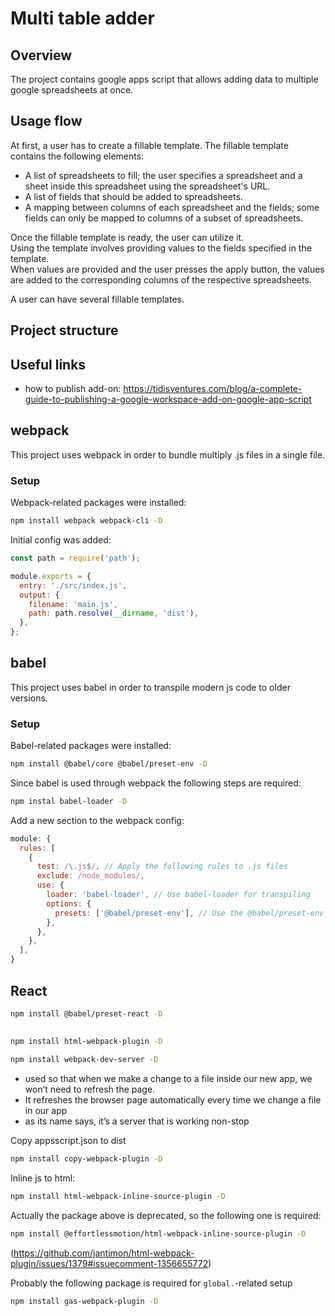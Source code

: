 # Multi table adder

## Overview

The project contains google apps script that allows adding data to multiple google spreadsheets at once.  

## Usage flow

At first, a user has to create a fillable template.
The fillable template contains the following elements:
- A list of spreadsheets to fill; the user specifies a spreadsheet and a sheet inside this spreadsheet using the spreadsheet's URL.
- A list of fields that should be added to spreadsheets.
- A mapping between columns of each spreadsheet and the fields; some fields can only be mapped to columns of a subset of spreadsheets.

Once the fillable template is ready, the user can utilize it.  
Using the template involves providing values to the fields specified in the template.  
When values are provided and the user presses the apply button, the values are added to the corresponding columns of the respective spreadsheets.

A user can have several fillable templates.


## Project structure



## Useful links

- how to publish add-on: https://tidisventures.com/blog/a-complete-guide-to-publishing-a-google-workspace-add-on-google-app-script

## webpack

This project uses webpack in order to bundle multiply .js files in a single file. 

### Setup

Webpack-related packages were installed:
```bash
npm install webpack webpack-cli -D
```

Initial config was added:
```js
const path = require('path');

module.exports = {
  entry: './src/index.js',
  output: {
    filename: 'main.js',
    path: path.resolve(__dirname, 'dist'),
  },
};
```


## babel

This project uses babel in order to transpile modern js code to older versions. 

### Setup

Babel-related packages were installed:
```bash
npm install @babel/core @babel/preset-env -D
```

Since babel is used through webpack the following steps are required:

```bash
npm instal babel-loader -D
```

Add a new section to the webpack config:

```js
module: {
  rules: [
    {
      test: /\.js$/, // Apply the following rules to .js files
      exclude: /node_modules/,
      use: {
        loader: 'babel-loader', // Use babel-loader for transpiling
        options: {
          presets: ['@babel/preset-env'], // Use the @babel/preset-env preset
        },
      },
    },
  ],
}
```

## React 

```bash
npm install @babel/preset-react -D
```

## 


```bash
npm install html-webpack-plugin -D
```

```bash
npm install webpack-dev-server -D
```

- used so that when we make a change to a file inside our new app, we won’t need to refresh the page. 
- It refreshes the browser page automatically every time we change a file in our app
- as its name says, it’s a server that is working non-stop

Copy appsscript.json to dist

```bash
npm install copy-webpack-plugin -D
```

Inline js to html:
```bash
npm install html-webpack-inline-source-plugin -D
```
Actually the package above is deprecated, so the following one is required:
```bash
npm install @effortlessmotion/html-webpack-inline-source-plugin -D
```
(https://github.com/jantimon/html-webpack-plugin/issues/1379#issuecomment-1356655772)


Probably the following package is required for `global.`-related setup
```bash
npm install gas-webpack-plugin -D
```